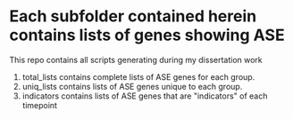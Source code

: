 # Each subfolder contained herein contains lists of genes showing ASE

This repo contains all scripts generating during my dissertation work
1) total_lists contains complete lists of ASE genes for each group. 
2) uniq_lists contains lists of ASE genes unique to each group. 
3) indicators contains lists of ASE genes that are "indicators" of each timepoint

